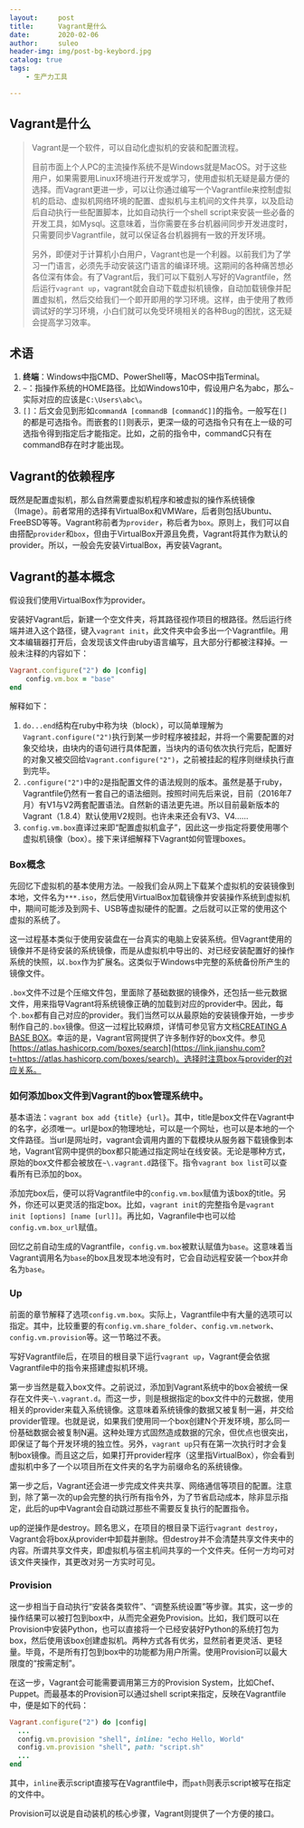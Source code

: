 ```yaml
---
layout:     post   
title:      Vagrant是什么 	  
date:       2020-02-06 	
author:     suleo 	
header-img: img/post-bg-keybord.jpg   
catalog: true 	
tags:		
    - 生产力工具

---
```


## Vagrant是什么

>  Vagrant是一个软件，可以自动化虚拟机的安装和配置流程。
>
> 目前市面上个人PC的主流操作系统不是Windows就是MacOS。对于这些用户，如果需要用Linux环境进行开发或学习，使用虚拟机无疑是最方便的选择。而Vagrant更进一步，可以让你通过编写一个Vagrantfile来控制虚拟机的启动、虚拟机网络环境的配置、虚拟机与主机间的文件共享，以及启动后自动执行一些配置脚本，比如自动执行一个shell script来安装一些必备的开发工具，如Mysql。这意味着，当你需要在多台机器间同步开发进度时，只需要同步Vagrantfile，就可以保证各台机器拥有一致的开发环境。
>
> 另外，即便对于计算机小白用户，Vagrant也是一个利器。以前我们为了学习一门语言，必须先手动安装这门语言的编译环境。这期间的各种痛苦想必各位深有体会。有了Vagrant后，我们可以下载别人写好的Vagrantfile，然后运行`vagrant up`，vagrant就会自动下载虚拟机镜像，自动加载镜像并配置虚拟机，然后交给我们一个即开即用的学习环境。这样，由于使用了教师调试好的学习环境，小白们就可以免受环境相关的各种Bug的困扰，这无疑会提高学习效率。



## 术语

1. **终端**：Windows中指CMD、PowerShell等，MacOS中指Terminal。
2. `~`：指操作系统的HOME路径。比如Windows10中，假设用户名为abc，那么`~`实际对应的应该是`C:\Users\abc\`。
3. `[]`：后文会见到形如`commandA [commandB [commandC]]`的指令。一般写在`[]`的都是可选指令。而嵌套的`[]`则表示，更深一级的可选指令只有在上一级的可选指令得到指定后才能指定。比如，之前的指令中，commandC只有在commandB存在时才能出现。



## Vagrant的依赖程序

既然是配置虚拟机，那么自然需要虚拟机程序和被虚拟的操作系统镜像（Image）。前者常用的选择有VirtualBox和VMWare，后者则包括Ubuntu、FreeBSD等等。Vagrant称前者为`provider`，称后者为`box`。原则上，我们可以自由搭配`provider`和`box`，但由于VirtualBox开源且免费，Vagrant将其作为默认的provider。所以，一般会先安装VirtualBox，再安装Vagrant。



## Vagrant的基本概念

假设我们使用VirtualBox作为provider。

安装好Vagrant后，新建一个空文件夹，将其路径视作项目的根路径。然后运行终端并进入这个路径，键入`vagrant init`，此文件夹中会多出一个Vagrantfile。用文本编辑器打开后，会发现该文件由ruby语言编写，且大部分行都被注释掉。一般未注释的内容如下：

```ruby
Vagrant.configure("2") do |config|
    config.vm.box = "base"
end 
```

解释如下：

1. `do...end`结构在ruby中称为块（block），可以简单理解为`Vagrant.configure("2")`执行到某一步时程序被挂起，并将一个需要配置的对象交给块，由块内的语句进行具体配置，当块内的语句依次执行完后，配置好的对象又被交回给`Vagrant.configure("2")`，之前被挂起的程序则继续执行直到完毕。
2. `.configure("2")`中的`2`是指配置文件的语法规则的版本。虽然是基于ruby，Vagrantfile仍然有一套自己的语法细则。按照时间先后来说，目前（2016年7月）有V1与V2两套配置语法。自然新的语法更先进。所以目前最新版本的Vagrant（1.8.4）默认使用V2规则。也许未来还会有V3、V4……
3. `config.vm.box`直译过来即“配置虚拟机盒子”，因此这一步指定将要使用哪个虚拟机镜像（box）。接下来详细解释下Vagrant如何管理boxes。

### Box概念

先回忆下虚拟机的基本使用方法。一般我们会从网上下载某个虚拟机的安装镜像到本地，文件名为`***.iso`，然后使用VirtualBox加载镜像并安装操作系统到虚拟机中，期间可能涉及到网卡、USB等虚拟硬件的配置。之后就可以正常的使用这个虚拟的系统了。

这一过程基本类似于使用安装盘在一台真实的电脑上安装系统。但Vagrant使用的镜像并不是待安装的系统镜像，而是从虚拟机中导出的、对已经安装配置好的操作系统的快照，以`.box`作为扩展名。这类似于Windows中完整的系统备份所产生的镜像文件。

`.box`文件不过是个压缩文件包，里面除了基础数据的镜像外，还包括一些元数据文件，用来指导Vagrant将系统镜像正确的加载到对应的provider中。因此，每个`.box`都有自己对应的provider。我们当然可以从最原始的安装镜像开始，一步步制作自己的`.box`镜像。但这一过程比较麻烦，详情可参见官方文档[CREATING A BASE BOX](https://link.jianshu.com?t=https://www.vagrantup.com/docs/boxes/base.html)。幸运的是，Vagrant官网提供了许多制作好的box文件。参见[https://atlas.hashicorp.com/boxes/search](https://link.jianshu.com?t=https://atlas.hashicorp.com/boxes/search)。选择时注意box与provider的对应关系。



### 如何添加box文件到Vagrant的box管理系统中。

基本语法：`vagrant box add {title} {url}`。其中，title是box文件在Vagrant中的名字，必须唯一。url是box的物理地址，可以是一个网址，也可以是本地的一个文件路径。当url是网址时，vagrant会调用内置的下载模块从服务器下载镜像到本地，Vagrant官网中提供的box都只能通过指定网址在线安装。无论是哪种方式，原始的box文件都会被放在`~\.vagrant.d`路径下。指令`vagrant box list`可以查看所有已添加的box。

添加完box后，便可以将Vagrantfile中的`config.vm.box`赋值为该box的title。另外，你还可以更灵活的指定box。比如，`vagrant init`的完整指令是`vagrant init [options] [name [url]]`。再比如，Vagranfile中也可以给`config.vm.box_url`赋值。

回忆之前自动生成的Vagrantfile，`config.vm.box`被默认赋值为`base`。这意味着当Vagrant调用名为`base`的box且发现本地没有时，它会自动远程安装一个box并命名为`base`。

### Up

前面的章节解释了选项`config.vm.box`。实际上，Vagrantfile中有大量的选项可以指定。其中，比较重要的有`config.vm.share_folder`、`config.vm.network`、`config.vm.provision`等。这一节略过不表。

写好Vagrantfile后，在项目的根目录下运行`vagrant up`，Vagrant便会依据Vagrantfile中的指令来搭建虚拟机环境。

第一步当然是载入box文件。之前说过，添加到Vagrant系统中的box会被统一保存在文件夹`~\.vagrant.d`。而这一步，则是根据指定的box文件中的元数据，使用相关的provider来载入系统镜像。这意味着系统镜像的数据又被复制一遍，并交给provider管理。也就是说，如果我们使用同一个box创建N个开发环境，那么同一份基础数据会被复制N遍。这种处理方式固然造成数据的冗余，但优点也很突出，即保证了每个开发环境的独立性。另外，`vagrant up`只有在第一次执行时才会复制box镜像。而且这之后，如果打开provider程序（这里指VirtualBox），你会看到虚拟机中多了一个以项目所在文件夹的名字为前缀命名的系统镜像。

第一步之后，Vagrant还会进一步完成文件夹共享、网络通信等项目的配置。注意到，除了第一次的up会完整的执行所有指令外，为了节省启动成本，除非显示指定，此后的up中Vagrant会自动跳过那些不需要反复执行的配置指令。

up的逆操作是destroy。顾名思义，在项目的根目录下运行`vagrant destroy`，Vagrant会将box从provider中卸载并删除。但destroy并不会清楚共享文件夹中的内容。所谓共享文件夹，即虚拟机与宿主机间共享的一个文件夹。任何一方均可对该文件夹操作，其更改对另一方实时可见。

### Provision

这一步相当于自动执行“安装各类软件”、“调整系统设置”等步骤。其实，这一步的操作结果可以被打包到box中，从而完全避免Provision。比如，我们既可以在Provision中安装Python，也可以直接将一个已经安装好Python的系统打包为box，然后使用该box创建虚拟机。两种方式各有优劣，显然前者更灵活、更轻量。毕竟，不是所有打包到box中的功能都为用户所需。使用Provision可以最大限度的“按需定制”。

在这一步，Vagrant会可能需要调用第三方的Provision System，比如Chef、Puppet。而最基本的Provision可以通过shell script来指定，反映在Vagrantfile中，便是如下的代码：



```ruby
Vagrant.configure("2") do |config|
  ...
  config.vm.provision "shell", inline: "echo Hello, World"
  config.vm.provision "shell", path: "script.sh"
  ...
end
```

其中，`inline`表示script直接写在Vagrantfile中，而`path`则表示script被写在指定的文件中。

Provision可以说是自动装机的核心步骤，Vagrant则提供了一个方便的接口。
